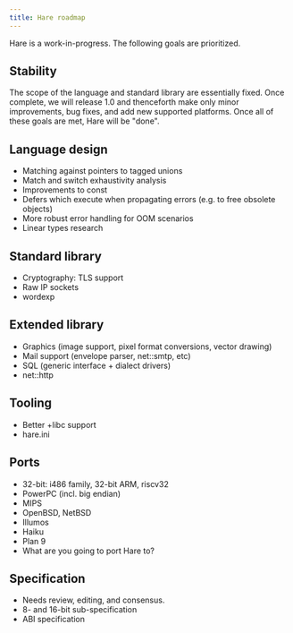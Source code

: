 ```yaml
---
title: Hare roadmap
---
```


Hare is a work-in-progress. The following goals are prioritized.

## Stability

The scope of the language and standard library are essentially fixed. Once
complete, we will release 1.0 and thenceforth make only minor improvements, bug
fixes, and add new supported platforms. Once all of these goals are met, Hare
will be "done".

## Language design

- Matching against pointers to tagged unions
- Match and switch exhaustivity analysis
- Improvements to const
- Defers which execute when propagating errors (e.g. to free obsolete objects)
- More robust error handling for OOM scenarios
- Linear types research

## Standard library

- Cryptography: TLS support
- Raw IP sockets
- wordexp

## Extended library

- Graphics (image support, pixel format conversions, vector drawing)
- Mail support (envelope parser, net::smtp, etc)
- SQL (generic interface + dialect drivers)
- net::http

## Tooling

- Better +libc support
- hare.ini

## Ports

- 32-bit: i486 family, 32-bit ARM, riscv32
- PowerPC (incl. big endian)
- MIPS
- OpenBSD, NetBSD
- Illumos
- Haiku
- Plan 9
- What are you going to port Hare to?

## Specification

- Needs review, editing, and consensus.
- 8- and 16-bit sub-specification
- ABI specification
